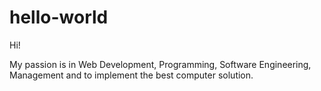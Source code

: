 # hello-world

Hi!

My passion is in Web Development, Programming, Software Engineering, Management and to implement the best computer solution.
